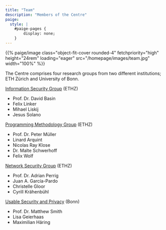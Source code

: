```yaml
---
title: "Team"
description: "Members of the Centre"
paige:
  style: |
    #paige-pages {
        display: none;
    }
---
```


<p>{{% paige/image class="object-fit-cover rounded-4" fetchpriority="high" height="24rem" loading="eager" src="/homepage/images/team.jpg" width="100%" %}}</p>

The Centre comprises four research groups from two different institutions; ETH Zürich and University of Bonn.

[Information Security Group](https://infsec.ethz.ch/) (ETHZ)
  * Prof. Dr. David Basin
  * Felix Linker
  * Mihael Liskij
  * Jesus Solano

[Programming Methodology Group](https://www.pm.inf.ethz.ch/) (ETHZ)
  * Prof. Dr. Peter Müller
  * Linard Arquint
  * Nicolas Ray Klose
  * Dr. Malte Schwerhoff
  * Felix Wolf

[Network Security Group](https://netsec.ethz.ch/) (ETHZ)
  * Prof. Dr. Adrian Perrig
  * Juan A. García-Pardo
  * Christelle Gloor
  * Cyrill Krähenbühl

[Usable Security and Privacy](https://net.cs.uni-bonn.de/wg/usecap/) (Bonn)
  * Prof. Dr. Matthew Smith
  * Lisa Geierhaas
  * Maximilian Häring
